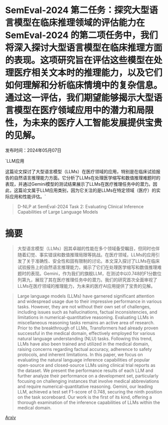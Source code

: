 # SemEval-2024 第二任务：探究大型语言模型在临床推理领域的评估能力在 SemEval-2024 的第二项任务中，我们将深入探讨大型语言模型在临床推理方面的表现。这项研究旨在评估这些模型在处理医疗相关文本时的推理能力，以及它们如何理解和分析临床情境中的复杂信息。通过这一评估，我们期望能够揭示大型语言模型在医疗领域应用中的潜力和局限性，为未来的医疗人工智能发展提供宝贵的见解。

发布时间：2024年05月07日

`LLM应用

这篇论文探讨了大型语言模型（LLMs）在医疗领域的应用，特别是在临床试验报告的自然语言推理能力方面。它分析了LLMs在处理医学缩写和数值推理难题时的表现，并通过Gemini模型的测试结果展示了LLMs在医疗推理任务中的潜力。因此，这篇论文属于LLM应用类别，因为它关注的是LLMs在特定领域（医疗）的实际应用和性能评估。`

> D-NLP at SemEval-2024 Task 2: Evaluating Clinical Inference Capabilities of Large Language Models

# 摘要

> 大型语言模型（LLMs）因其卓越的性能在多个领域备受瞩目，但同时也伴随着幻觉、事实错误和数值推理局限等挑战。在医疗领域，LLMs的应用引发了关于准确性、安全性和固有限制的讨论。本文深入探讨了LLMs在临床试验报告上的自然语言推理能力，揭示了它们在处理医学缩写和数值推理难题时的表现。Gemini，作为我们的旗舰LLM，在测试中以0.748的F1分数位列第九，展现了其在医疗推理任务中的潜力。我们的研究首次全面审视了LLMs在医疗领域的推理能力，为未来的医疗AI应用提供了宝贵的见解。

> Large language models (LLMs) have garnered significant attention and widespread usage due to their impressive performance in various tasks. However, they are not without their own set of challenges, including issues such as hallucinations, factual inconsistencies, and limitations in numerical-quantitative reasoning. Evaluating LLMs in miscellaneous reasoning tasks remains an active area of research. Prior to the breakthrough of LLMs, Transformers had already proven successful in the medical domain, effectively employed for various natural language understanding (NLU) tasks. Following this trend, LLMs have also been trained and utilized in the medical domain, raising concerns regarding factual accuracy, adherence to safety protocols, and inherent limitations. In this paper, we focus on evaluating the natural language inference capabilities of popular open-source and closed-source LLMs using clinical trial reports as the dataset. We present the performance results of each LLM and further analyze their performance on a development set, particularly focusing on challenging instances that involve medical abbreviations and require numerical-quantitative reasoning. Gemini, our leading LLM, achieved a test set F1-score of 0.748, securing the ninth position on the task scoreboard. Our work is the first of its kind, offering a thorough examination of the inference capabilities of LLMs within the medical domain.

[Arxiv](https://arxiv.org/abs/2405.04170)